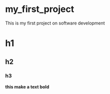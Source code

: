 # my_first_project
This is my first project on software development
# h1 
## h2
### h3
**this make a text bold**
